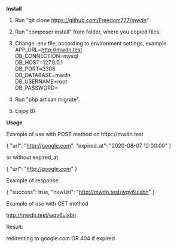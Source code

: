 **Install**

1. Run "git clone https://github.com/Freedom777/mwdn"
2. Run "composer install" from folder, where you copied files.
3. Change .env file, according to environment settings, example
APP_URL=http://mwdn.test  
DB_CONNECTION=mysql  
DB_HOST=127.0.0.1  
DB_PORT=3306  
DB_DATABASE=mwdn  
DB_USERNAME=root  
DB_PASSWORD=

4. Run "php artisan migrate".
5. Enjoy 8) 

**Usage**

Example of use with POST method on http:://mwdn.test

{
    "url": "http://google.com",
    "expired_at": "2020-08-07 12:00:00"
}

or without expired_at

{
    "url": "http://google.com"
} 

Example of response

{
    "success": true,
    "newUrl": "http://mwdn.test/wqy6uixbn"
}

Example of use with GET method

http://mwdn.test/wqy6uixbn

Result:

redirecting to google.com OR 404 if expired
